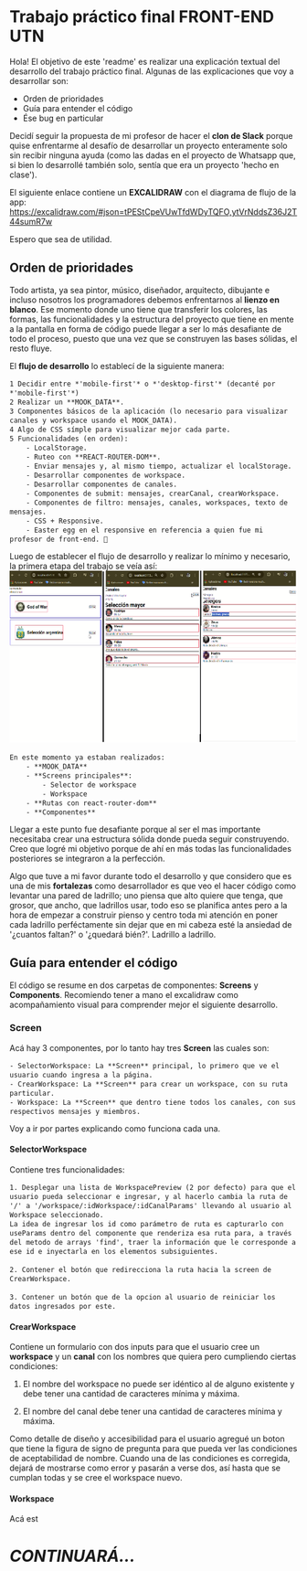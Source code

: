 # Trabajo práctico final FRONT-END UTN
Hola! El objetivo de este 'readme' es realizar una explicación textual del desarrollo del trabajo práctico final. Algunas de las explicaciones que voy a desarrollar son:

- Orden de prioridades
- Guía para entender el código
- Ése bug en particular

Decidí seguir la propuesta de mi profesor de hacer el **clon de Slack** porque quise enfrentarme al desafío de desarrollar un proyecto enteramente solo sin recibir ninguna ayuda (como las dadas en el proyecto de Whatsapp que, si bien lo desarrollé también solo, sentía que era un proyecto 'hecho en clase').

El siguiente enlace contiene un **EXCALIDRAW** con el diagrama de flujo de la app: https://excalidraw.com/#json=tPEStCpeVUwTfdWDyTQFO,ytVrNddsZ36J2T44sumR7w

Espero que sea de utilidad.

## Orden de prioridades
Todo artista, ya sea pintor, músico, diseñador, arquitecto, dibujante e incluso nosotros los programadores debemos enfrentarnos al **lienzo en blanco**. Ese momento donde uno tiene que transferir los colores, las formas, las funcionalidades y la estructura del proyecto que tiene en mente a la pantalla en forma de código puede llegar a ser lo más desafiante de todo el proceso, puesto que una vez que se construyen las bases sólidas, el resto fluye.  

El **flujo de desarrollo** lo establecí de la siguiente manera:

    1 Decidir entre *'mobile-first'* o *'desktop-first'* (decanté por *'mobile-first'*)
    2 Realizar un **MOOK_DATA**.
    3 Componentes básicos de la aplicación (lo necesario para visualizar canales y workspace usando el MOOK_DATA).
    4 Algo de CSS símple para visualizar mejor cada parte.
    5 Funcionalidades (en orden):
        - LocalStorage.
        - Ruteo con **REACT-ROUTER-DOM**.
        - Enviar mensajes y, al mismo tiempo, actualizar el localStorage.
        - Desarrollar componentes de workspace.
        - Desarrollar componentes de canales.
        - Componentes de submit: mensajes, crearCanal, crearWorkspace.
        - Componentes de filtro: mensajes, canales, workspaces, texto de mensajes.
        - CSS + Responsive.
        - Easter egg en el responsive en referencia a quien fue mi profesor de front-end. 👀

Luego de establecer el flujo de desarrollo y realizar lo mínimo y necesario, la primera etapa del trabajo se veía así:
![Primer boceto 2](/public/uno.png)

    En este momento ya estaban realizados:
        - **MOOK_DATA**
        - **Screens principales**:
            - Selector de workspace
            - Workspace
        - **Rutas con react-router-dom**
        - **Componentes**

Llegar a este punto fue desafiante porque al ser el mas importante necesitaba crear una estructura sólida donde pueda seguir construyendo. Creo que logré mi objetivo porque de ahí en más todas las funcionalidades posteriores se integraron a la perfección.  

Algo que tuve a mi favor durante todo el desarrollo y que considero que es una de mis **fortalezas** como desarrollador es que veo el hacer código como levantar una pared de ladrillo; uno piensa que alto quiere que tenga, que grosor, que ancho, que ladrillos usar, todo eso se planifica antes pero a la hora de empezar a construir pienso y centro toda mi atención en poner cada ladrillo perféctamente sin dejar que en mi cabeza esté la ansiedad de '¿cuantos faltan?' o '¿quedará bién?'. Ladrillo a ladrillo.

## Guía para entender el código

El código se resume en dos carpetas de componentes: **Screens** y **Components**. Recomiendo tener a mano el excalidraw como acompañamiento visual para comprender mejor el siguiente desarrollo.

### Screen

Acá hay 3 componentes, por lo tanto hay tres **Screen** las cuales son:

    - SelectorWorkspace: La **Screen** principal, lo primero que ve el usuario cuando ingresa a la página.
    - CrearWorkspace: La **Screen** para crear un workspace, con su ruta particular.
    - Workspace: La **Screen** que dentro tiene todos los canales, con sus respectivos mensajes y miembros.

Voy a ir por partes explicando como funciona cada una.

#### SelectorWorkspace

Contiene tres funcionalidades:

    1. Desplegar una lista de WorkspacePreview (2 por defecto) para que el usuario pueda seleccionar e ingresar, y al hacerlo cambia la ruta de '/' a '/workspace/:idWorkspace/:idCanalParams' llevando al usuario al Workspace seleccionado. 
    La idea de ingresar los id como parámetro de ruta es capturarlo con useParams dentro del componente que renderiza esa ruta para, a través del metodo de arrays 'find', traer la información que le corresponde a ese id e inyectarla en los elementos subsiguientes.

    2. Contener el botón que redirecciona la ruta hacia la screen de CrearWorkspace.

    3. Contener un botón que de la opcion al usuario de reiniciar los datos ingresados por este.

#### CrearWorkspace

Contiene un formulario con dos inputs para que el usuario cree un **workspace** y un **canal** con los nombres que quiera pero cumpliendo ciertas condiciones:

1. El nombre del workspace no puede ser idéntico al de alguno existente y debe tener una cantidad de caracteres mínima y máxima.

2. El nombre del canal debe tener una cantidad de caracteres mínima y máxima.

Como detalle de diseño y accesibilidad para el usuario agregué un boton que tiene la figura de signo de pregunta para que pueda ver las condiciones de aceptabilidad de nombre. Cuando una de las condiciones es corregida, dejará de mostrarse como error y pasarán a verse dos, así hasta que se cumplan todas y se cree el workspace nuevo.

#### Workspace

Acá est












# *CONTINUARÁ...*
